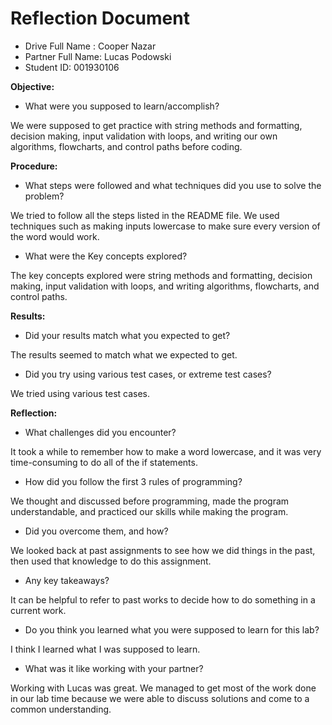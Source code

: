 # Reflection Document

* Drive Full Name  : Cooper Nazar
* Partner Full Name: Lucas Podowski
* Student ID: 001930106


**Objective:**
- What were you supposed to learn/accomplish?

We were supposed to get practice with string methods and formatting, decision making, input validation with loops, and writing our own algorithms, flowcharts, and control paths before coding.


**Procedure:**
- What steps were followed and what techniques did you use to solve the problem?

We tried to follow all the steps listed in the README file. We used techniques such as making inputs lowercase to make sure every version of the word would work.

- What were the Key concepts explored?

The key concepts explored were string methods and formatting, decision making, input validation with loops, and writing algorithms, flowcharts, and control paths.


**Results:**
- Did your results match what you expected to get?

The results seemed to match what we expected to get.

- Did you try using various test cases, or extreme test cases?

We tried using various test cases.


**Reflection:**
- What challenges did you encounter?

It took a while to remember how to make a word lowercase, and it was very time-consuming to do all of the if statements.

- How did you follow the first 3 rules of programming?

We thought and discussed before programming, made the program understandable, and practiced our skills while making the program.

- Did you overcome them, and how?

We looked back at past assignments to see how we did things in the past, then used that knowledge to do this assignment.

- Any key takeaways?

It can be helpful to refer to past works to decide how to do something in a current work.

- Do you think you learned what you were supposed to learn for this lab?

I think I learned what I was supposed to learn.

- What was it like working with your partner?

Working with Lucas was great. We managed to get most of the work done in our lab time because we were able to discuss solutions and come to a common understanding.